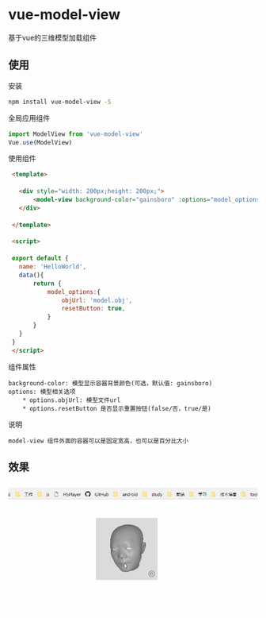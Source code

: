 # vue-model-view

基于vue的三维模型加载组件

## 使用

安装
``` bash
npm install vue-model-view -S
```

全局应用组件
``` javascript
import ModelView from 'vue-model-view'
Vue.use(ModelView)
```

使用组件
``` html
 <template>

   <div style="width: 200px;height: 200px;">
       <model-view background-color="gainsboro" :options="model_options"/>
   </div>

 </template>

 <script>

 export default {
   name: 'HelloWorld',
   data(){
       return {
           model_options:{
               objUrl: 'model.obj',
               resetButton: true,
           }
       }
   }
 }
 </script>
```

组件属性
```
background-color: 模型显示容器背景颜色(可选，默认值: gainsboro)
options: 模型相关选项
    * options.objUrl: 模型文件url
    * options.resetButton 是否显示重置按钮(false/否，true/是)
```

说明
```
model-view 组件外面的容器可以是固定宽高，也可以是百分比大小
```

## 效果
![image](https://github.com/kuangch/vue-model-view/blob/master/screen.gif)
